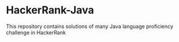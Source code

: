 # HackerRank-Java
This repository contains solutions of many Java language proficiency challenge in HackerRank
